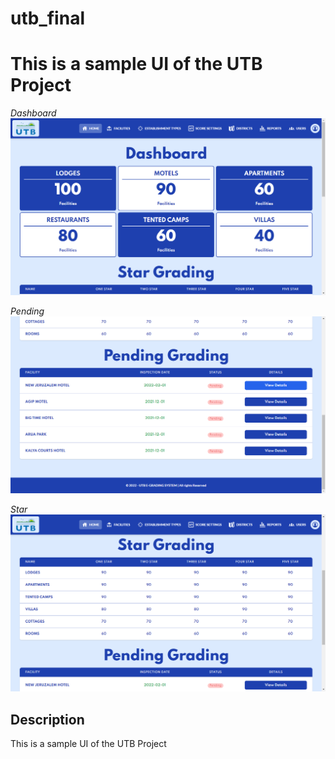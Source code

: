 # utb_final

# This is a sample UI of the UTB Project

_Dashboard_
![Dashboard](screenshots/dashboard.png)

_Pending_
![Pending](screenshots/pending.png)

_Star_
![Star](screenshots/star.png)

## Description

This is a sample UI of the UTB Project
